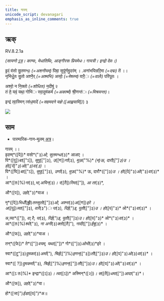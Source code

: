 ```yaml
---
title: गारम्  
unicode_script: devanagari  
emphasis_as_inline_comments: true
---   
```


## ऋक्

RV.8.2.1a

*(सायणो [ऽत्र](https://archive.org/stream/RgVedaWithSayanasCommentaryPart3/rv_sayanabhasya_part3#page/n619/mode/2up&sa=D&ust=1542425956247000)। काण्वः, मेधातिथिः, आङ्गीरसः प्रियमेधः। गायत्री। इन्द्रो देवः।)*

इ॒दं व॑सो सु॒तमन्धः॒ *(=अशनीयम्)* पिबा॒ सुपू॑र्णमु॒दर॑म् । .अना॑भयिन्ररि॒मा *(=दद्मः)* ते॑ ।।  
नृभि॑र्धू॒तः सु॒तो अश्नै॒र् *(=अश्मभिः)* अव्यो॒ *(=मेषस्य)* वारै॒ः *(=वालैः)* परि॑पूतः ।

अश्वो॒ न नि॒क्तो *(=शोधितः)* न॒दीषु॑ २  
तं ते॒ यवं॒ यथा॒ गोभि॑ः स्वा॒दुम॑कर्म *(=अकार्ष्म)* श्री॒णन्त॑ः  *(=मिश्रयन्तः)*।

इन्द्र॑ त्वा॒स्मिन् त्स॑ध॒मादे॑ *(=सहमदने यज्ञे ([आह्वयामि])*) ३

![](../../images/indra-squeezing-soma-into-mouth.jpg)


## साम

- पारम्परिक-गान-मूलम् [अत्र](https://archive.org/stream/sAmaveda-jaiminIya-paravastu-paramparA-docs/AASHEERVACHANA%20SAAMAANI#page/n1/mode/1up&sa=D&ust=1542425956247000)।
<div class="audioEmbed"  caption="रामानुजार्यः 1974 " src="https://archive
.org/download/jaiminIya-sAma-gAna-paravastu-tradition-rAmAnuja/gAram.mp3"></div>
<div class="audioEmbed"  caption="गोपालार्यः 2015  " src="https://archive
.org/download/jaiminIya-sAma-gAna-paravastu-tradition-gopAla-2015/gAram.mp3"></div>
<div class="audioEmbed"  caption="गोपालपवनयोर् अनुवचनम् 2015 1x" src="https://archive
.org/download/jaiminIya-sAma-gAna-paravastu-tradition-anuvachanam-gopAla-pavana-2015/gAram.mp3"></div>
<div class="audioEmbed"  caption="गोपालपवनयोर् अनुवचनम् 2015 1.5x" src="https://archive
.org/download/jaiminIya-sAma-gAna-paravastu-tradition-anuvachanam-gopAla-pavana-2015-150p-speed/gAram.mp3"></div>

गारम् ।।    
इदम्म्*([पे])* वसो*("३)*ओ, सुतमन्धा*(३)* आअए ।  
पि*([पू])*बा*(["ऽ])*, सूपू*(["]३)*, उ*([ण])*र्णा*(३)*, मूऊ*("%)* *(म्)*ऊ, दारौ*(["]३)*उ । हो*([पे]"३)*ओ*("३)*वा*(३)* ।    
पि*([घि])*बा*(["ऽ])*, सुपू*(["]३)*, उर्णा*(३)*,  मुऊ*("%)* ऊ, दारौ*(["]३)*उ । हो*([पे]"३)*ओ*("३)*वा*(३)* ।    
आ*([तः]%)*ना*(३)*,भा,अयिन्*(३)*। र*([तै])*रिमा*(["])*, आ ता*(३)*,

औ*([प])*, उहो*("३)*वाअ ।  
  
नृ*([पे])*भिर्धौ*(~~द्धौ~~)*तस्सुतो*(["]३)*ओ, अश्ना*(३)*अ*([ण])*इरे ।  
अ*([पू])*व्या*(["]३)*, वारै*(३")*ः पा*(३)*, रिई*(")*इ, पूतौ*(["]३)*उ । हो*([प]"३)* ओ*("३)*वा*(३)* ।  

अ,व्या*(["])*, वा,रैः, पा*(३)*, रिई*(")*इ, पूतौ*(["]३)*उ। हो*([प]"३)* ओ*("३)*वा*(३)* ।    
आ*([तः]%)*श्वो*("३)*, ना अनी*(३)*क्तो*([तै]")*, नादी*(["])*ईषू*(३)* ।  

औ*([फ])*, उहो*("३)*वाअ ।

  
तन्*([फे])* ते*(["])*वयम्, यथा*(["])* गो*(["]३)*ओभी*(३)*इरे ।

स्वा*([टू"]३)*दुमका*(३)*अर्मा*(")*, श्रिई*(["]%)*इणन्*(["३])*तौ*(["]३)*उ। हो*([प]"३)*ओ*(३)*वा*(३)* ।

स्वा*([ ?])*दुमकर्मा*("३)*, श्रिई*(["]%)*इणन्*(["])*तौ*(["]३)*उ। हो*([प]"३)*ओ*("३)*वा*(३)* ।  

आ*([ऽ तः]%)* इन्द्रा*([ऽ]३)*। त्वा*([ऽ])* अस्मिन्*([२])*। स*([तै])*धमा*(["])*आदा*("३)*।  

औ*([फ])*, उहो*("३)*वा।

हो*([जा]")*ईडा*([प]")*अ॥
